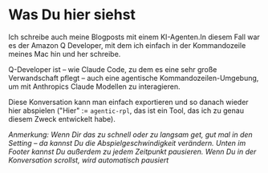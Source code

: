 # Was Du hier siehst

Ich schreibe auch meine Blogposts mit einem KI-Agenten.In diesem Fall war es der Amazon Q Developer, mit dem ich einfach in der Kommandozeile meines Mac hin und her schreibe.

Q-Developer ist – wie Claude Code, zu dem es eine sehr große Verwandschaft pflegt – auch eine agentische Kommandozeilen-Umgebung, um mit Anthropics Claude Modellen zu interagieren.

Diese Konversation kann man einfach exportieren und so danach wieder hier abspielen ("Hier" := `agentic-rpl`, das ist ein Tool, das ich zu genau diesem Zweck entwickelt habe).

_Anmerkung: Wenn Dir das zu schnell oder zu langsam get, gut mal in den Setting – da kannst Du die Abspielgeschwindigkeit verändern. Unten im Footer kannst Du außerdem zu jedem Zeitpunkt pausieren. Wenn Du in der Konversation scrollst, wird automatisch pausiert_